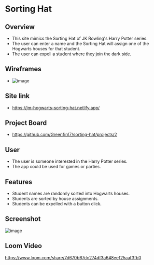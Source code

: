 # Sorting Hat

## Overview
- This site mimics the Sorting Hat of JK Rowling's Harry Potter series.
- The user can enter a name and the Sorting Hat will assign one of the Hogwarts houses for that student.
- The user can expell a student where they join the dark side.
  
## Wireframes
- ![image](https://user-images.githubusercontent.com/51683901/106987475-282d9100-6733-11eb-827f-b23ff55e0a7d.png)
 
## Site link
- https://jm-hogwarts-sorting-hat.netlify.app/

## Project Board
- https://github.com/Greenfin17/sorting-hat/projects/2

## User
- The user is someone interested in the Harry Potter series. 
- The app could be used for games or parties.

## Features
- Student names are randomly sorted into Hogwarts houses.
- Students are sorted by house assignments.
- Students can be expelled with a button click.
  
## Screenshot
  ![image](https://user-images.githubusercontent.com/51683901/106988018-4ba50b80-6734-11eb-8352-89f3799e2b5e.png)


## Loom Video
  https://www.loom.com/share/7d670b67dc274df3a648eef25aaf3fb0
  
